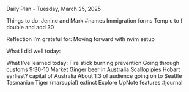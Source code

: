 Daily Plan - Tuesday, March 25, 2025

Things to do:
Jenine and Mark #names
Immigration forms
Temp c to f double and add 30


Reflection
I’m grateful for:
Moving forward with nvim setup

What I did well today:


What I’ve learned today:
Fire stick burning prevention
Going through customs 9:30-10
Market
Ginger beer in Australia
Scallop pies
Hobart earliest? capital of Australia
About 1:3 of audience going on to Seattle 
Tasmanian Tiger (marsupial) extinct
Explore UpNote features
#journal

